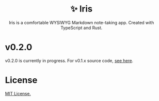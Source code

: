 <h1 align="center">✨ Iris</h1>

<p align="center">Iris is a comfortable WYSIWYG Markdown note-taking app. Created with TypeScript and Rust.</p>

# v0.2.0

v0.2.0 is currently in progress. For v0.1.x source code, [see here](https://github.com/alexwkleung/Iris/tree/main/v0.1.x).

# License 

[MIT License.](https://github.com/alexwkleung/Iris/blob/main/LICENSE)